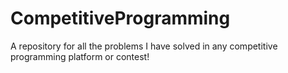 # CompetitiveProgramming
A repository for all the problems I have solved in any competitive programming platform or contest!
